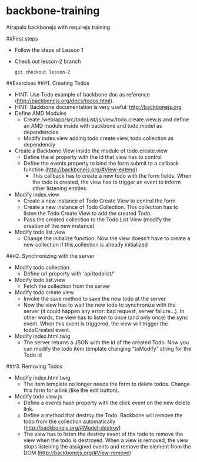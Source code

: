 backbone-training
=================

Atrapalo backbonejs with requirejs training

##First steps
* Follow the steps of Lesson 1
* Check out lesson-2 branch

  `git checkout lesson-2`
  
##Exercises
###1. Creating Todos
* HINT: Use Todo example of backbone doc as reference (http://backbonejs.org/docs/todos.html).
* HINT: Backbone documentation is very useful: http://backbonejs.org
* Define AMD Modules
  * Create /web/app/src/todoList/js/view/todo.create.view.js and define an AMD module inside with backbone and todo.model as dependencies
  * Modify index.view adding todo.create.view, todo.collection as dependenciy
* Create a Backbone.View inside the module of todo.create.view
  * Define the el property with the id that view has to control
  * Define the events property to bind the form submit to a callback function (http://backbonejs.org/#View-extend)
    * This callback has to create a new todo with the form fields. When the todo is created, the view has to trigger an event to inform other listening entities.
* Modify index.view
  * Create a new instance of Todo Create View to control the form
  * Create a new instance of Todo Collection. This collection has to listen the Todo Create View to add the created Todo.
  * Pass the created collection to the Todo List View (modify the creation of the new instance)
* Modify todo.list.view
  * Change the initialize function. Now the view doesn't have to create a new collection if this.collection is already initialized

###2. Synchronizing with the server
* Modify todo.collection
  * Define url property with 'api/todolist/'
* Modify todo.list.view
  * Fetch the collection from the server
* Modify todo.create.view
  * Invoke the save method to save the new todo at the server
  * Now the view has to wait the new todo to synchronize with the server (it could happen any error: bad request, server failure...). In other words, the view has to listen to once (and only once) the sync event. When this event is triggered, the view will trigger the todoCreated event.
* Modify index.html.twig
  * The server returns a JSON with the id of the created Todo. Now you can modify the todo item template changing "toModify" string for the Todo id

###3. Removing Todos
* Modify index.html.twig
  * The item template no longer needs the form to delete todos. Change this form for a link (like the edit button).
* Modify todo.view.js
  * Define a events hash property with the click event on the new delete link.
  * Define a method that destroy the Todo. Backbone will remove the todo from the collection automatically (http://backbonejs.org/#Model-destroy)
  * The view has to listen the destroy event of the todo to remove the view when the todo is destroyed. When a view is removed, the view stops listening the assigned events and remove the element from the DOM (http://backbonejs.org/#View-remove)
